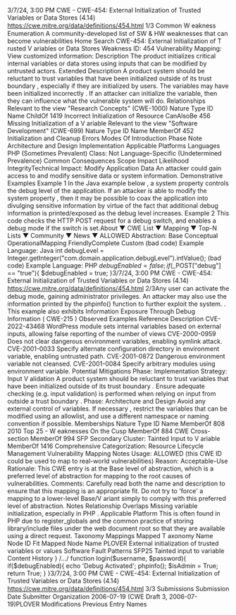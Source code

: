3/7/24, 3:00 PM CWE - CWE-454: External Initialization of Trusted Variables or Data Stores (4.14)
https://cwe.mitre.org/data/deﬁnitions/454.html 1/3
Common W eakness Enumeration
A community-developed list of SW & HW weaknesses that can become
vulnerabilities
Home Search
CWE-454: External Initialization of T rusted V ariables or Data Stores
Weakness ID: 454
Vulnerability Mapping: 
View customized information:
 Description
The product initializes critical internal variables or data stores using inputs that can be modified by untrusted actors.
 Extended Description
A product system should be reluctant to trust variables that have been initialized outside of its trust boundary , especially if they are
initialized by users. The variables may have been initialized incorrectly . If an attacker can initialize the variable, then they can
influence what the vulnerable system will do.
 Relationships
 Relevant to the view "Research Concepts" (CWE-1000)
Nature Type ID Name
ChildOf 1419 Incorrect Initialization of Resource
CanAlsoBe 456 Missing Initialization of a V ariable
 Relevant to the view "Software Development" (CWE-699)
Nature Type ID Name
MemberOf 452 Initialization and Cleanup Errors
 Modes Of Introduction
Phase Note
Architecture and Design
Implementation
 Applicable Platforms
Languages
PHP (Sometimes Prevalent)
Class: Not Language-Specific (Undetermined Prevalence)
 Common Consequences
Scope Impact Likelihood
IntegrityTechnical Impact: Modify Application Data
An attacker could gain access to and modify sensitive data or system information.
 Demonstrative Examples
Example 1
In the Java example below , a system property controls the debug level of the application.
If an attacker is able to modify the system property , then it may be possible to coax the application into divulging sensitive information
by virtue of the fact that additional debug information is printed/exposed as the debug level increases.
Example 2
This code checks the HTTP POST request for a debug switch, and enables a debug mode if the switch is set.About ▼ CWE List ▼ Mapping ▼ Top-N Lists ▼ Community ▼ News ▼
ALLOWED
Abstraction: Base
Conceptual OperationalMapping
FriendlyComplete Custom
(bad code) Example Language: Java 
int debugLevel = Integer.getInteger("com.domain.application.debugLevel").intValue();
(bad code) Example Language: PHP 
$debugEnabled = false;
if ($\_POST["debug"] == "true"){
$debugEnabled = true;
}3/7/24, 3:00 PM CWE - CWE-454: External Initialization of Trusted Variables or Data Stores (4.14)
https://cwe.mitre.org/data/deﬁnitions/454.html 2/3Any user can activate the debug mode, gaining administrator privileges. An attacker may also use the information printed by the
phpinfo() function to further exploit the system. .
This example also exhibits Information Exposure Through Debug Information ( CWE-215 )
 Observed Examples
Reference Description
CVE-2022-43468 WordPress module sets internal variables based on external inputs, allowing false reporting of the
number of views
CVE-2000-0959 Does not clear dangerous environment variables, enabling symlink attack.
CVE-2001-0033 Specify alternate configuration directory in environment variable, enabling untrusted path.
CVE-2001-0872 Dangerous environment variable not cleansed.
CVE-2001-0084 Specify arbitrary modules using environment variable.
 Potential Mitigations
Phase: Implementation
Strategy: Input V alidation
A product system should be reluctant to trust variables that have been initialized outside of its trust boundary . Ensure adequate
checking (e.g. input validation) is performed when relying on input from outside a trust boundary .
Phase: Architecture and Design
Avoid any external control of variables. If necessary , restrict the variables that can be modified using an allowlist, and use a
different namespace or naming convention if possible.
 Memberships
Nature Type ID Name
MemberOf 808 2010 Top 25 - W eaknesses On the Cusp
MemberOf 884 CWE Cross-section
MemberOf 994 SFP Secondary Cluster: Tainted Input to V ariable
MemberOf 1416 Comprehensive Categorization: Resource Lifecycle Management
 Vulnerability Mapping Notes
Usage: ALLOWED (this CWE ID could be used to map to real-world vulnerabilities)
Reason: Acceptable-Use
Rationale:
This CWE entry is at the Base level of abstraction, which is a preferred level of abstraction for mapping to the root causes of
vulnerabilities.
Comments:
Carefully read both the name and description to ensure that this mapping is an appropriate fit. Do not try to 'force' a mapping to a
lower-level Base/V ariant simply to comply with this preferred level of abstraction.
 Notes
Relationship
Overlaps Missing variable initialization, especially in PHP .
Applicable Platform
This is often found in PHP due to register\_globals and the common practice of storing library/include files under the web document
root so that they are available using a direct request.
 Taxonomy Mappings
Mapped T axonomy Name Node ID Fit Mapped Node Name
PLOVER External initialization of trusted variables or values
Software Fault Patterns SFP25 Tainted input to variable
 Content History
}
/.../
function login($username, $password){
if($debugEnabled){
echo 'Debug Activated';
phpinfo();
$isAdmin = True;
return True;
}
}3/7/24, 3:00 PM CWE - CWE-454: External Initialization of Trusted Variables or Data Stores (4.14)
https://cwe.mitre.org/data/deﬁnitions/454.html 3/3
 Submissions
Submission Date Submitter Organization
2006-07-19
(CWE Draft 3, 2006-07-19)PLOVER
 Modifications
 Previous Entry Names